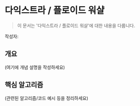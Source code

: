 # 다익스트라 / 플로이드 워샬

> 이 문서는 '다익스트라 / 플로이드 워샬'에 대한 내용을 다룹니다.

작성자: 

## 개요

(여기에 개념 설명을 작성하세요)

## 핵심 알고리즘

(관련된 알고리즘/코드 예시 등을 정리하세요)
